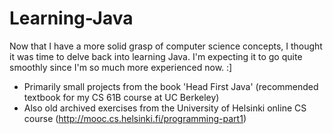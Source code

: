 Learning-Java
=============

Now that I have a more solid grasp of computer science concepts, I thought it was time to delve back into learning Java. I'm expecting it to go quite smoothly since I'm so much more experienced now. :]

* Primarily small projects from the book 'Head First Java' (recommended textbook for my CS 61B course at UC Berkeley)
* Also old archived exercises from the University of Helsinki online CS course (http://mooc.cs.helsinki.fi/programming-part1)
